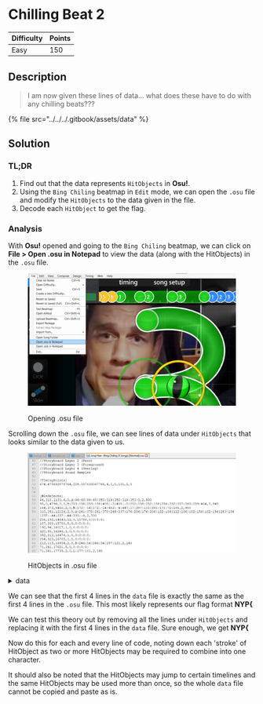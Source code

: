 # Chilling Beat 2

| Difficulty | Points |
| ---------- | ------ |
| Easy       | 150    |

## Description

> I am now given these lines of data... what does these have to do with any chilling beats???

{% file src="../../../.gitbook/assets/data" %}

## Solution

### TL;DR

1. Find out that the data represents `HitObjects` in **Osu!**.
2. Using the `Bing Chiling` beatmap in `Edit` mode, we can open the `.osu` file and modify the `HitObjects` to the data given in the file.
3. Decode each `HitObject` to get the flag.

### Analysis

With **Osu!** opened and going to the `Bing Chiling` beatmap, we can click on **File > Open .osu in Notepad** to view the data (along with the HitObjects) in the `.osu` file.

<figure><img src="../../../.gitbook/assets/image (1) (4).png" alt=""><figcaption><p>Opening .osu file</p></figcaption></figure>

Scrolling down the `.osu` file, we can see lines of data under `HitObjects` that looks similar to the data given to us.

<figure><img src="../../../.gitbook/assets/image (1).png" alt=""><figcaption><p>HitObjects in .osu file</p></figcaption></figure>

<details>

<summary>data</summary>

```
94,318,1133,6,0,B|94:40|94:40|358:319|358:319|353:0,2,980
95,0,4796,2,0,B|253:158|253:158|405:-2|405:-2|252:158|252:158|256:232|257:263|259:404,2,840
164,373,8460,2,0,B|172:-54|172:-54|463:-4|447:57|397:150|280:171|72:186,2,980
310,351,12124,2,0,B|241:378|241:378|244:237|176:206|176:206|122:186|122:186|182:156|182:156|243:106|237:-44|237:-44|335:-6,2,700
136,219,22430,2,0,L|138:-8,2,210
136,224,75330,2,0,B|388:226,2,210
242,185,98117,2,0,P|381:276|176:327,1,490
234,199,110254,6,0,P|175:284|177:340,1,140
242,185,98117,2,0,P|381:276|176:327,1,490
234,199,110254,6,0,P|175:284|177:340,1,140
248,355,40407,2,0,B|118:295|118:295|253:205,1,280
109,22,34567,6,0,L|110:381,1,350
403,316,26781,6,0,L|62:314,2,280
395,226,106705,2,0,B|165:179|248:397|325:401|378:376|406:178,1,490
398,233,107735,2,0,L|466:371,1,140
186,146,59643,6,0,B|385:148,1,140
256,48,60101,2,0,B|255:334,1,280
403,316,26781,6,0,L|62:314,2,280
37,316,88727,2,0,B|133:12|133:12|272:301|272:301,1,630
274,294,89758,2,0,B|370:-10|370:-10|509:279|509:279,1,630
113,173,78308,6,0,L|413:172,1,280
403,173,78995,2,0,B|395:-35|71:-26|108:185,1,490
104,184,80140,2,0,B|88:379|369:339|439:300,1,420
403,316,26781,6,0,L|62:314,2,280
321,0,69033,6,0,L|323:367,1,350
326,359,69720,2,0,B|130:317|140:185|351:178,1,350
267,57,50941,6,0,B|119:180|119:180|397:183,1,420
267,57,51857,2,0,L|266:338,1,280
60,222,105330,2,0,L|63:370,1,140
78,365,105788,2,0,B|118:201|206:141|247:396,1,350
255,335,95712,2,0,P|38:131|250:26,1,630
249,53,93193,2,0,L|145:147,2,140
256,48,60101,2,0,B|255:334,1,280
60,222,105330,2,0,L|63:370,1,140
78,365,105788,2,0,B|118:201|206:141|247:396,1,350
225,0,115636,6,4,B|300:14|300:14|298:118|298:118|384:164|384:164|297:214|297:214|298:322|298:322|190:342,2,560,4|4|4,0:0|0:0|0:0,0:0:0:0:
```

</details>

We can see that the first 4 lines in the `data` file is exactly the same as the first 4 lines in the `.osu` file. This most likely represents our flag format **NYP{**

We can test this theory out by removing all the lines under `HitObjects` and replacing it with the first 4 lines in the `data` file. Sure enough, we get **NYP{**

Now do this for each and every line of code, noting down each 'stroke' of HitObject as two or more HitObjects may be required to combine into one character.

It should also be noted that the HitObjects may jump to certain timelines and the same HitObjects may be used more than once, so the whole `data` file cannot be copied and paste as is.
